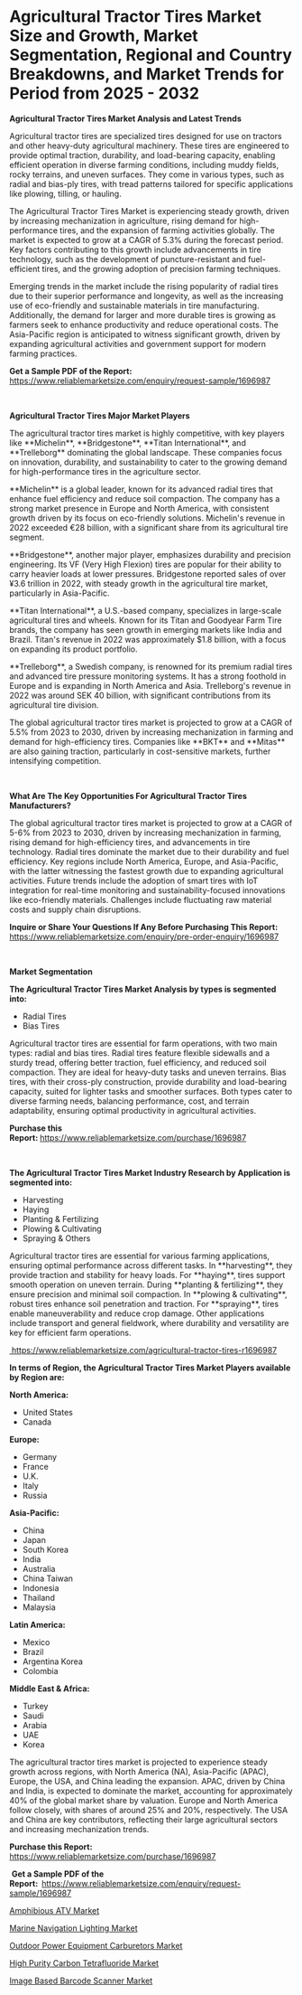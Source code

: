 <p><h1>Agricultural Tractor Tires Market Size and Growth, Market Segmentation, Regional and Country Breakdowns, and Market Trends for Period from 2025 -  2032</h1></p><p><strong>Agricultural Tractor Tires Market Analysis and Latest Trends</strong></p>
<p><p>Agricultural tractor tires are specialized tires designed for use on tractors and other heavy-duty agricultural machinery. These tires are engineered to provide optimal traction, durability, and load-bearing capacity, enabling efficient operation in diverse farming conditions, including muddy fields, rocky terrains, and uneven surfaces. They come in various types, such as radial and bias-ply tires, with tread patterns tailored for specific applications like plowing, tilling, or hauling.</p><p>The Agricultural Tractor Tires Market is experiencing steady growth, driven by increasing mechanization in agriculture, rising demand for high-performance tires, and the expansion of farming activities globally. The market is expected to grow at a CAGR of 5.3% during the forecast period. Key factors contributing to this growth include advancements in tire technology, such as the development of puncture-resistant and fuel-efficient tires, and the growing adoption of precision farming techniques.</p><p>Emerging trends in the market include the rising popularity of radial tires due to their superior performance and longevity, as well as the increasing use of eco-friendly and sustainable materials in tire manufacturing. Additionally, the demand for larger and more durable tires is growing as farmers seek to enhance productivity and reduce operational costs. The Asia-Pacific region is anticipated to witness significant growth, driven by expanding agricultural activities and government support for modern farming practices.</p></p>
<p><strong>Get a Sample PDF of the Report:&nbsp;</strong> <a href="https://www.reliablemarketsize.com/enquiry/request-sample/1696987?utm_campaign=1898&utm_medium=2&utm_source=Github&utm_content=ia&utm_term=21012025&utm_id=agricultural-tractor-tires">https://www.reliablemarketsize.com/enquiry/request-sample/1696987</a></p>
<p>&nbsp;</p>
<p><strong>Agricultural Tractor Tires Major Market Players</strong></p>
<p><p>The agricultural tractor tires market is highly competitive, with key players like **Michelin**, **Bridgestone**, **Titan International**, and **Trelleborg** dominating the global landscape. These companies focus on innovation, durability, and sustainability to cater to the growing demand for high-performance tires in the agriculture sector.</p><p>**Michelin** is a global leader, known for its advanced radial tires that enhance fuel efficiency and reduce soil compaction. The company has a strong market presence in Europe and North America, with consistent growth driven by its focus on eco-friendly solutions. Michelin's revenue in 2022 exceeded €28 billion, with a significant share from its agricultural tire segment.</p><p>**Bridgestone**, another major player, emphasizes durability and precision engineering. Its VF (Very High Flexion) tires are popular for their ability to carry heavier loads at lower pressures. Bridgestone reported sales of over ¥3.6 trillion in 2022, with steady growth in the agricultural tire market, particularly in Asia-Pacific.</p><p>**Titan International**, a U.S.-based company, specializes in large-scale agricultural tires and wheels. Known for its Titan and Goodyear Farm Tire brands, the company has seen growth in emerging markets like India and Brazil. Titan's revenue in 2022 was approximately $1.8 billion, with a focus on expanding its product portfolio.</p><p>**Trelleborg**, a Swedish company, is renowned for its premium radial tires and advanced tire pressure monitoring systems. It has a strong foothold in Europe and is expanding in North America and Asia. Trelleborg's revenue in 2022 was around SEK 40 billion, with significant contributions from its agricultural tire division.</p><p>The global agricultural tractor tires market is projected to grow at a CAGR of 5.5% from 2023 to 2030, driven by increasing mechanization in farming and demand for high-efficiency tires. Companies like **BKT** and **Mitas** are also gaining traction, particularly in cost-sensitive markets, further intensifying competition.</p></p>
<p>&nbsp;</p>
<p><strong>What Are The Key Opportunities For Agricultural Tractor Tires Manufacturers?</strong></p>
<p><p>The global agricultural tractor tires market is projected to grow at a CAGR of 5-6% from 2023 to 2030, driven by increasing mechanization in farming, rising demand for high-efficiency tires, and advancements in tire technology. Radial tires dominate the market due to their durability and fuel efficiency. Key regions include North America, Europe, and Asia-Pacific, with the latter witnessing the fastest growth due to expanding agricultural activities. Future trends include the adoption of smart tires with IoT integration for real-time monitoring and sustainability-focused innovations like eco-friendly materials. Challenges include fluctuating raw material costs and supply chain disruptions.</p></p>
<p><strong>Inquire or Share Your Questions If Any Before Purchasing This Report:</strong> <a href="https://www.reliablemarketsize.com/enquiry/pre-order-enquiry/1696987?utm_campaign=1898&utm_medium=2&utm_source=Github&utm_content=ia&utm_term=21012025&utm_id=agricultural-tractor-tires">https://www.reliablemarketsize.com/enquiry/pre-order-enquiry/1696987</a></p>
<p>&nbsp;</p>
<p><strong>Market Segmentation</strong></p>
<p><strong>The Agricultural Tractor Tires Market Analysis by types is segmented into:</strong></p>
<p><ul><li>Radial Tires</li><li>Bias Tires</li></ul></p>
<p><p>Agricultural tractor tires are essential for farm operations, with two main types: radial and bias tires. Radial tires feature flexible sidewalls and a sturdy tread, offering better traction, fuel efficiency, and reduced soil compaction. They are ideal for heavy-duty tasks and uneven terrains. Bias tires, with their cross-ply construction, provide durability and load-bearing capacity, suited for lighter tasks and smoother surfaces. Both types cater to diverse farming needs, balancing performance, cost, and terrain adaptability, ensuring optimal productivity in agricultural activities.</p></p>
<p><strong>Purchase this Report:&nbsp;</strong><a href="https://www.reliablemarketsize.com/purchase/1696987?utm_campaign=1898&utm_medium=2&utm_source=Github&utm_content=ia&utm_term=21012025&utm_id=agricultural-tractor-tires">https://www.reliablemarketsize.com/purchase/1696987</a></p>
<p>&nbsp;</p>
<p><strong>The Agricultural Tractor Tires Market Industry Research by Application is segmented into:</strong></p>
<p><ul><li>Harvesting</li><li>Haying</li><li>Planting & Fertilizing</li><li>Plowing & Cultivating</li><li>Spraying & Others</li></ul></p>
<p><p>Agricultural tractor tires are essential for various farming applications, ensuring optimal performance across different tasks. In **harvesting**, they provide traction and stability for heavy loads. For **haying**, tires support smooth operation on uneven terrain. During **planting & fertilizing**, they ensure precision and minimal soil compaction. In **plowing & cultivating**, robust tires enhance soil penetration and traction. For **spraying**, tires enable maneuverability and reduce crop damage. Other applications include transport and general fieldwork, where durability and versatility are key for efficient farm operations.</p></p>
<p><a href="https://www.reliablemarketsize.com/agricultural-tractor-tires-r1696987?utm_campaign=1898&utm_medium=2&utm_source=Github&utm_content=ia&utm_term=21012025&utm_id=agricultural-tractor-tires">&nbsp;https://www.reliablemarketsize.com/agricultural-tractor-tires-r1696987</a></p>
<p><strong>In terms of Region, the Agricultural Tractor Tires Market Players available by Region are:</strong></p>
<p>
    <p> <strong> North America: </strong>
        <ul>
            <li>United States</li>
            <li>Canada</li>
        </ul>
        </p> 
    <p> <strong> Europe: </strong>
        <ul>
            <li>Germany</li>
            <li>France</li>
            <li>U.K.</li>
            <li>Italy</li>
            <li>Russia</li>
        </ul>
        </p> 
    <p> <strong> Asia-Pacific: </strong>
        <ul>
            <li>China</li>
            <li>Japan</li>
            <li>South Korea</li>
            <li>India</li>
            <li>Australia</li>
            <li>China Taiwan</li>
            <li>Indonesia</li>
            <li>Thailand</li>
            <li>Malaysia</li>
        </ul>
        </p> 
    <p> <strong> Latin America: </strong>
        <ul>
            <li>Mexico</li>
            <li>Brazil</li>
            <li>Argentina Korea</li>
            <li>Colombia</li>
        </ul>
        </p> 
    <p> <strong> Middle East & Africa: </strong>
        <ul>
            <li>Turkey</li>
            <li>Saudi</li>
            <li>Arabia</li>
            <li>UAE</li>
            <li>Korea</li>
        </ul>
    </p>
    </p>
<p><p>The agricultural tractor tires market is projected to experience steady growth across regions, with North America (NA), Asia-Pacific (APAC), Europe, the USA, and China leading the expansion. APAC, driven by China and India, is expected to dominate the market, accounting for approximately 40% of the global market share by valuation. Europe and North America follow closely, with shares of around 25% and 20%, respectively. The USA and China are key contributors, reflecting their large agricultural sectors and increasing mechanization trends.</p></p>
<p><strong>Purchase this Report: </strong><a href="https://www.reliablemarketsize.com/purchase/1696987?utm_campaign=1898&utm_medium=2&utm_source=Github&utm_content=ia&utm_term=21012025&utm_id=agricultural-tractor-tires">https://www.reliablemarketsize.com/purchase/1696987</a></p>
<p>&nbsp;<strong>Get a Sample PDF of the Report:&nbsp;&nbsp;</strong><a href="https://www.reliablemarketsize.com/enquiry/request-sample/1696987?utm_campaign=1898&utm_medium=2&utm_source=Github&utm_content=ia&utm_term=21012025&utm_id=agricultural-tractor-tires">https://www.reliablemarketsize.com/enquiry/request-sample/1696987</a></p>
<p><strong></strong></p>
<p><p><a href="https://github.com/Chiragrp22/Market-Research-Report-List-7/blob/main/amphibious-atv-market.md?utm_campaign=1898&utm_medium=2&utm_source=Github&utm_content=ia&utm_term=21012025&utm_id=agricultural-tractor-tires">Amphibious ATV Market</a></p><p><a href="https://www.linkedin.com/pulse/projected-growth-revenue-marine-navigation-lighting-market-d6wyf?utm_campaign=1898&utm_medium=2&utm_source=Github&utm_content=ia&utm_term=21012025&utm_id=agricultural-tractor-tires">Marine Navigation Lighting Market</a></p><p><a href="https://www.linkedin.com/pulse/outdoor-power-equipment-carburetors-market-analysis-3l2ac?utm_campaign=1898&utm_medium=2&utm_source=Github&utm_content=ia&utm_term=21012025&utm_id=agricultural-tractor-tires">Outdoor Power Equipment Carburetors Market</a></p><p><a href="https://www.linkedin.com/pulse/regional-adaptations-global-high-purity-carbon-tetrafluoride-2oade?utm_campaign=1898&utm_medium=2&utm_source=Github&utm_content=ia&utm_term=21012025&utm_id=agricultural-tractor-tires">High Purity Carbon Tetrafluoride Market</a></p><p><a href="https://www.linkedin.com/pulse/image-based-barcode-scanner-market-report-expected-cagr-128-gg1bc?utm_campaign=1898&utm_medium=2&utm_source=Github&utm_content=ia&utm_term=21012025&utm_id=agricultural-tractor-tires">Image Based Barcode Scanner Market</a></p></p>